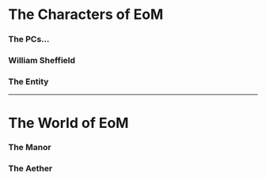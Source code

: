 
# The Characters of EoM

### The PCs...

### William Sheffield

### The Entity

---
# The World of EoM

### The Manor

### The Aether